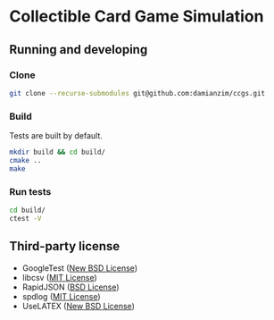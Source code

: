 # Collectible Card Game Simulation
## Running and developing

### Clone
```sh
git clone --recurse-submodules git@github.com:damianzim/ccgs.git
```

### Build
Tests are built by default.
```sh
mkdir build && cd build/
cmake ..
make
```
### Run tests
```sh
cd build/
ctest -V
```

## Third-party license

* GoogleTest ([New BSD License](https://github.com/google/googletest/blob/master/LICENSE))
* libcsv ([MIT License](https://github.com/damianzim/libcsv/blob/master/LICENSE))
* RapidJSON ([BSD License](https://github.com/Tencent/rapidjson/blob/master/license.txt))
* spdlog ([MIT License](https://github.com/gabime/spdlog/blob/v1.x/LICENSE))
* UseLATEX ([New BSD License](https://gitlab.kitware.com/kmorel/UseLATEX/-/blob/master/LICENSE))
